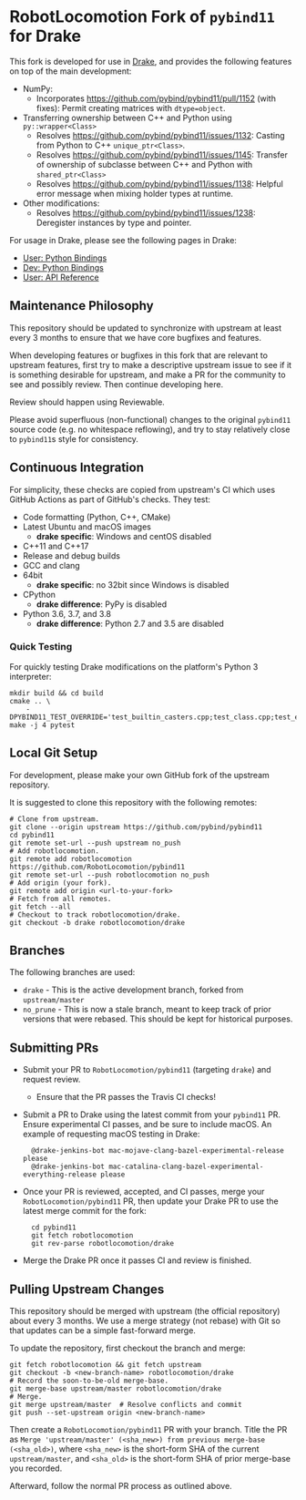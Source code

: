 # RobotLocomotion Fork of `pybind11` for Drake

This fork is developed for use in [Drake](drake.mit.edu/), and provides the
following features on top of the main development:

* NumPy:
  * Incorporates https://github.com/pybind/pybind11/pull/1152 (with fixes):
  Permit creating matrices with `dtype=object`.
* Transferring ownership between C++ and Python using `py::wrapper<Class>`
  * Resolves https://github.com/pybind/pybind11/issues/1132: Casting from Python to C++ `unique_ptr<Class>`.
  * Resolves https://github.com/pybind/pybind11/issues/1145: Transfer of
  ownership of subclasse between C++ and Python with `shared_ptr<Class>`
  * Resolves https://github.com/pybind/pybind11/issues/1138: Helpful error
  message when mixing holder types at runtime.
* Other modifications:
  * Resolves https://github.com/pybind/pybind11/issues/1238: Deregister
  instances by type and pointer.

For usage in Drake, please see the following pages in Drake:

* [User: Python Bindings](https://drake.mit.edu/python_bindings.html#using-the-python-bindings)
* [Dev: Python Bindings](https://drake.mit.edu/doxygen_cxx/group__python__bindings.html)
* [User: API Reference](https://drake.mit.edu/pydrake/index.html)

## Maintenance Philosophy

This repository should be updated to synchronize with upstream at least every 3
months to ensure that we have core bugfixes and features.

When developing features or bugfixes in this fork that are relevant to upstream
features, first try to make a descriptive upstream issue to see if it is
something desirable for upstream, and make a PR for the community to see and
possibly review. Then continue developing here.

Review should happen using Reviewable.

Please avoid superfluous (non-functional) changes to the original `pybind11`
source code (e.g. no whitespace reflowing), and try to stay relatively close to
`pybind11`s style for consistency.

## Continuous Integration

For simplicity, these checks are copied from upstream's CI which uses GitHub
Actions as part of GitHub's checks. They test:

* Code formatting (Python, C++, CMake)
* Latest Ubuntu and macOS images
    * **drake specific**: Windows and centOS disabled
* C++11 and C++17
* Release and debug builds
* GCC and clang
* 64bit
    * **drake specific**: no 32bit since Windows is disabled
* CPython
    * **drake difference**: PyPy is disabled
* Python 3.6, 3.7, and 3.8
    * **drake difference**: Python 2.7 and 3.5 are disabled

### Quick Testing

For quickly testing Drake modifications on the platform's Python 3 interpreter:

    mkdir build && cd build
    cmake .. \
        -DPYBIND11_TEST_OVERRIDE='test_builtin_casters.cpp;test_class.cpp;test_eigen.cpp;test_multiple_inheritance.cpp;test_ownership_transfer.cpp;test_smart_ptr.cpp'
    make -j 4 pytest

## Local Git Setup

For development, please make your own GitHub fork of the upstream repository.

It is suggested to clone this repository with the following remotes:

    # Clone from upstream.
    git clone --origin upstream https://github.com/pybind/pybind11
    cd pybind11
    git remote set-url --push upstream no_push
    # Add robotlocomotion.
    git remote add robotlocomotion https://github.com/RobotLocomotion/pybind11
    git remote set-url --push robotlocomotion no_push
    # Add origin (your fork).
    git remote add origin <url-to-your-fork>
    # Fetch from all remotes.
    git fetch --all
    # Checkout to track robotlocomotion/drake.
    git checkout -b drake robotlocomotion/drake

## Branches

The following branches are used:

* `drake` - This is the active development branch, forked from `upstream/master`
* `no_prune` - This is now a stale branch, meant to keep track of prior
versions that were rebased. This should be kept for historical purposes.

## Submitting PRs

* Submit your PR to `RobotLocomotion/pybind11` (targeting `drake`) and request
review.
  * Ensure that the PR passes the Travis CI checks!
* Submit a PR to Drake using the latest commit from your `pybind11` PR. Ensure
experimental CI passes, and be sure to include macOS. An example of requesting
macOS testing in Drake:

        @drake-jenkins-bot mac-mojave-clang-bazel-experimental-release please
        @drake-jenkins-bot mac-catalina-clang-bazel-experimental-everything-release please

* Once your PR is reviewed, accepted, and CI passes, merge your
`RobotLocomotion/pybind11` PR, then update your Drake PR to use the latest
merge commit for the fork:

        cd pybind11
        git fetch robotlocomotion
        git rev-parse robotlocomotion/drake

* Merge the Drake PR once it passes CI and review is finished.

## Pulling Upstream Changes

This repository should be merged with upstream (the official repository) about
every 3 months. We use a merge strategy (not rebase) with Git so that updates
can be a simple fast-forward merge.

To update the repository, first checkout the branch and merge:

    git fetch robotlocomotion && git fetch upstream
    git checkout -b <new-branch-name> robotlocomotion/drake
    # Record the soon-to-be-old merge-base.
    git merge-base upstream/master robotlocomotion/drake
    # Merge.
    git merge upstream/master  # Resolve conflicts and commit
    git push --set-upstream origin <new-branch-name>

Then create a `RobotLocomotion/pybind11` PR with your branch. Title the PR as
`Merge 'upstream/master' (<sha_new>) from previous merge-base (<sha_old>)`,
where `<sha_new>` is the short-form SHA of the current `upstream/master`, and
`<sha_old>` is the short-form SHA of prior merge-base you recorded.

Afterward, follow the normal PR process as outlined above.

